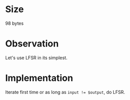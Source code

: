 # Size
98 bytes

# Observation
Let's use LFSR in its simplest.

# Implementation
Iterate first time or as long as `input != $output`, do LFSR.